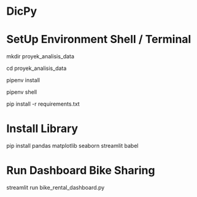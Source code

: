 # DicPy

# SetUp Environment Shell / Terminal
mkdir proyek_analisis_data

cd proyek_analisis_data

pipenv install

pipenv shell

pip install -r requirements.txt

# Install Library
pip install pandas matplotlib seaborn streamlit babel

# Run Dashboard Bike Sharing 
streamlit run bike_rental_dashboard.py

